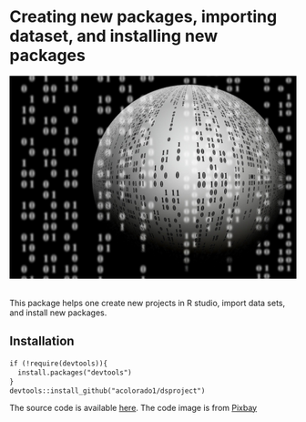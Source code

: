 # Creating new packages, importing dataset, and installing new packages

![dsproject](dsproject.jpg)

<br>
This package helps one create new projects in R studio, import data sets, and install new packages.

## Installation

```
if (!require(devtools)){
  install.packages("devtools")
}
devtools::install_github("acolorado1/dsproject")
```

The source code is available [here](https://github.com/acolorado1/dsproject).
The code image is from [Pixbay](https://pixabay.com/illustrations/ball-binary-computer-data-63527/)
